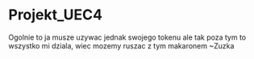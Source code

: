 # Projekt_UEC4
Ogolnie to ja musze uzywac jednak swojego tokenu ale tak poza tym to wszystko mi dziala, wiec mozemy ruszac z tym makaronem ~Zuzka
